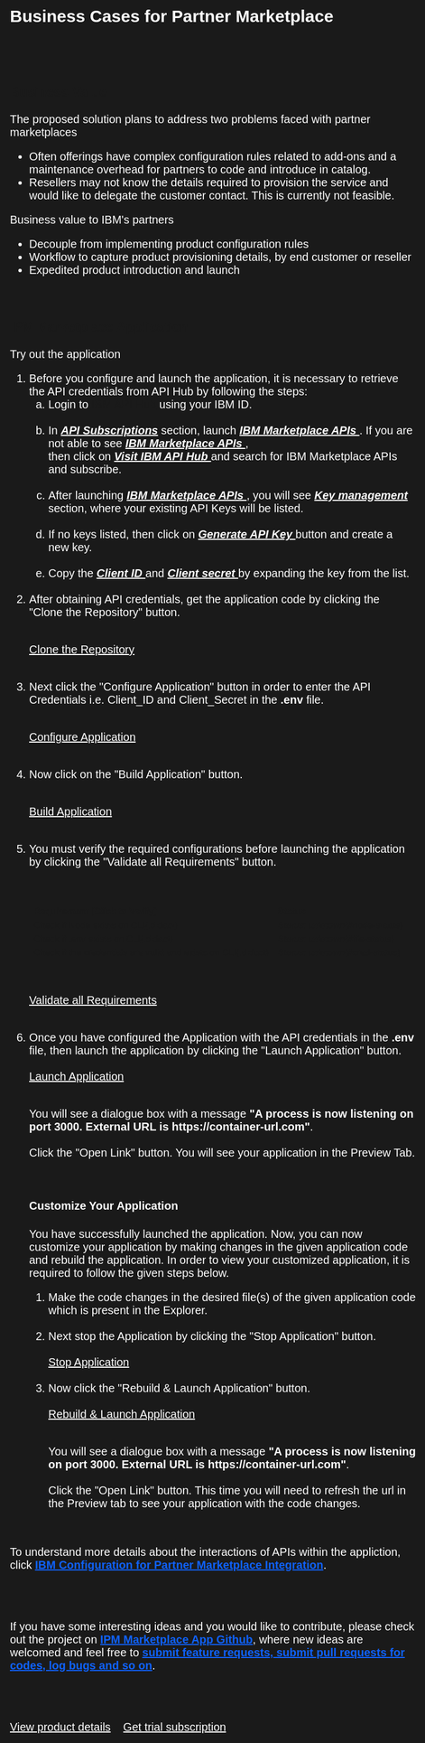 <html>
<head>
<meta name="viewport" content="width=device-width, initial-scale=1">
<style>
html,div,body{
    background-color:#1a1a1a;
    font-family: 'IBM Plex Sans', sans-serif;
    font-size:20px;
}
.content h2,h3,h4
{
    font-family: 'IBM Plex Sans', sans-serif;
    background-color:#1a1a1a;
}
.content h2,p{
    color:#fff;
    font-family: 'IBM Plex Sans', sans-serif;
}
.content p{
  font-family: 'IBM Plex Sans', sans-serif;  
  font-size:20px;
  color: #fff;
}
pre{
    background-color:#d9dbde;
    color:#000;
    font-family: 'IBM Plex Sans', sans-serif;
    font:15px;
}
.content h4{
    font-family: 'IBM Plex Sans', sans-serif;
    background-color:#1a1a1a;
    color:#fff;
    font-size:28px;
}
.content h6{
    font-family: 'IBM Plex Sans', sans-serif;
    background-color:#1a1a1a;
    color:#fff;
}
.content h3{
    font-family: 'IBM Plex Sans', sans-serif;
    color: #fff;
    background-color:#1a1a1a;
}
ul, ol,b{ 
    font-family: 'IBM Plex Sans', sans-serif;
    color: #fff;
}
#ul1{
  font-family: 'IBM Plex Sans', sans-serif;
    color: #fff;
    font-size:20px;
}
.button.is-dark.is-medium {
  font-family: 'IBM Plex Sans', sans-serif;
  background-color: #1a1a1a;
  border-color: white;
  color: #fff;
}
.button.is-dark.is-medium:hover {
  font-family: 'IBM Plex Sans', sans-serif;
  background-color: #2a67f5;
  border-color: white;
  color: #fff;
}
.title.is-3{
  font-family: 'IBM Plex Sans', sans-serif;
  color:#fff;
}
.subtitle.is-4{
    font-family: 'IBM Plex Sans', sans-serif;
    color:#fff;
}
ol,ul,li{
  font-size:20px;
  color: #fff;
}
.tag.is-light.is-normal{
    background-color: #79a4f2;
    font-family: 'IBM Plex Mono', sans-serif;
    radius: 3px;
}
.user_exp{
  font-family: 'IBM Plex Sans', sans-serif;
  font-size:20px;
  font-weight:bold;
  color:#0f62fe;
}
</style>
</head>

<body style="font-family: 'IBM Plex Sans', sans-serif;background-color:#1a1a1a;">
<div style="font-family: 'IBM Plex Sans', sans-serif;background-color:#1a1a1a;">
<h2 class="title is-3 ">Business Cases for Partner Marketplace</h2>

<br/><br/>

<h3>Business Value </h3>

<p>The proposed solution plans to address two problems faced with partner marketplaces</p>
<ul id="ul1">
<li>Often offerings have complex configuration rules related to add-ons and a maintenance overhead for partners to code and introduce in catalog.</li>
<li>Resellers may not know the details required to provision the service and would like to delegate the customer contact. This is currently not feasible.</li>
</ul>

<p>Business value to IBM's partners<br/>
<ul>
<li>Decouple  from implementing  product configuration  rules</li>
<li>Workflow to capture product  provisioning  details,  by end  customer or reseller</li>
<li>Expedited  product  introduction  and launch</li>
</ul>
</p><br/>

<h3>IPM Marketplace Application</h3>

<p>Try out the application</p>
<ol>
<li>Before you configure and launch the application, it is necessary to retrieve the API credentials from API Hub by following the steps:<br>
<ol type='a'>
<li>Login to <a title= "IBM API Hub" href="https://developer.sl.bluecloud.ibm.com/sso/displayname?lang=en_US&d=https%3A%2F%2Fdeveloper.sl.bluecloud.ibm.com%2Fprofile%2Fmyapis%2F">IBM API Hub</a> using your IBM ID.</li><br>

<li>In  <u><i><b> API Subscriptions</b></i></u>  section, launch  <u><i><b> IBM Marketplace APIs </b></i></u>.  If you are not able to see <u><i><b> IBM Marketplace APIs </b></i></u>,<br>then click on <u><i><b> Visit IBM API Hub </b></i></u> and search for IBM Marketplace APIs and subscribe.</li><br>
<li>After launching <u><i><b> IBM Marketplace APIs </b></i></u> , you will see <u><i><b> Key management </b></i></u> section, where your existing API Keys will be listed.</li><br>

<li>If no keys listed, then click on <u><i><b> Generate API Key </b></i></u> button and create a new key.</li><br>

<li>Copy the <u><i><b> Client ID </b></i></u> and <u><i><b> Client secret </b></i></u> by expanding the key from the list.</li>
</ol><br>

<li> After obtaining API credentials, get the application code by clicking the "Clone the Repository" button. </li><br>

<a class="button is-dark is-medium" title="Clone the repository" href='didact://?commandId=extension.sendToTerminal&text=IPM-Marketplace-App%7Cclone-repo%7CIPM-Marketplace-App|git%20clone%20-b%20playground%20https%3A%2F%2Fgithub.com%2FIBM%2Fipm-marketplace-app.git%20%26%26%20cd%20${CHE_PROJECTS_ROOT}/ipm-marketplace-app%20%26%26%20touch%20.env%20%26%26%20printf%20%22%23%20IBM%20Marketplace%20API%20CLIENT_ID%5CnCLIENT_ID%3D%5Cn%5Cn%23%20IBM%20Marketplace%20CLIENT_SECRET%5CnCLIENT_SECRET%3D%22%20%3E%20.env' >Clone the Repository</a>
<br><br>

<li>Next click the "Configure Application" button in order to enter the API Credentials i.e. Client_ID and Client_Secret in the <b>.env</b> file.</li>
<br>

<a class="button is-dark is-medium" title="Configure Application" href="didact://?commandId=extension.openFile&text=IPM-Marketplace-App%7Cconfigure-app%7C/{CHE_PROJECTS_ROOT}/ipm-marketplace-app/.env">Configure Application</a>
<br><br>

<li>Now click on the "Build Application" button.</li><br/>

<a class="button is-dark is-medium" title="Build Appilication" href="didact://?commandId=extension.sendToTerminal&text=IPM-Marketplace-App%7Cbuild-application%7CIPM-Marketplace-App|cd%20${CHE_PROJECTS_ROOT}/ipm-marketplace-app%20%26%26%20touch%20.env%20%26%26%20printf%20%22%5Cn%5Cn%23%20CCP%20API%20url%5CnCCP_API%3Dhttps%3A%2F%2Fwwwstage.ibm.com%2Fmarketplace%2Fpurchase%2Fconfiguration%5Cn%5Cn%23%20Staging%20IBM%20Marketplace%20API%20url%5CnSA_URL%3Dhttps%3A%2F%2Fdev.api.ibm.com%2Fmarketplace%2Ftest%2Fv2%22%20%3E%3E%20.env%20%26%26%20npm%20install">Build Application</a><br><br>


<li>You must verify the required configurations before launching the application by clicking the "Validate all Requirements" button.</li><br><br>

| Requirement (Click to Verify)  | Status |
| :--- | :--- |
| [Check if Node exists on CLI](didact://?commandId=vscode.didact.cliCommandSuccessful&text=node-status$$npm%20--version%20%26%26%20node%20--version "Ensure that Node is available at the command line"){.didact} | *Status: unknown*{#node-status} | 
| [Check if .env exists on CLI](didact://?commandId=vscode.didact.cliCommandSuccessful&text=file-status$$%5B%20-f%20%2Fprojects%2Fipm-marketplace-app%2F.env%20%5D%20%26%26%20echo%20%24%3F "Ensure that .env file is available in the folder"){.didact}| *Status: unknown*{#file-status} |
| [Check if the credentials are valid and exists on CLI](didact://?commandId=vscode.didact.cliCommandSuccessful&text=cred-status$$grep%20-c%20%27CLIENT_ID%3D%5Ba-zA-z0-9%5D%27%20%2Fprojects%2Fipm-marketplace-app%2F.env%20%26%26%20grep%20-c%20%27CLIENT_SECRET%3D%5Ba-zA-z0-9%5D%27%20%2Fprojects%2Fipm-marketplace-app%2F.env%20%26%26%20echo%20%24%3F "Ensure that the credentials do exist."){.didact}| *Status: unknown*{#cred-status} |


<br>

<a class="button is-dark is-medium" href='didact://?commandId=vscode.didact.validateAllRequirements' title='Validate all requirements'>Validate all Requirements</a>
<br><br>

<li> Once you have configured the Application with the API credentials in the <b>.env</b> file, then launch the application by clicking the "Launch Application" button.</li><br/>
<a class="button is-dark is-medium" title="Launch Application" href="didact://?commandId=extension.sendToTerminal&text=IPM-Marketplace-App%7Claunch-application%7CIPM-Marketplace-App|cd%20${CHE_PROJECTS_ROOT}/ipm-marketplace-app%20%26%26%20npm%20run%20start">Launch Application</a><br><br>

<p>You will see a dialogue box with a message <b>"A process is now listening on port 3000. External URL is https://container-url.com"</b>. <br><br> Click the "Open Link" button. You will see your application in the Preview Tab.</p>
<br>
</ol>


<ol>
<h4>Customize Your Application</h4>

<p>You have successfully launched the application. Now, you can now customize your application by making changes in the given application code and rebuild the application. In order to view your customized application, it is required to follow the given steps below.</p>

<ol>

<li>Make the code changes in the desired file(s) of the given application code which is present in the Explorer.</li>
<br>

<li>Next stop the Application by clicking the "Stop Application" button.</li><br>
<a class="button is-dark is-medium" title="Stop Application" href="didact://?commandId=vscode.didact.sendNamedTerminalCtrlC&text=IPM-Marketplace-App$$cd%20${CHE_PROJECTS_ROOT}/ipm-marketplace-app%20%26%26%20npm%20run%20start-dev" >Stop Application</a><br>
<br>

<li>Now click the "Rebuild & Launch Application" button.</li><br>
<a class="button is-dark is-medium" title="Rebuild & Launch Application" href="didact://?commandId=extension.sendToTerminal&text=IPM-Marketplace-App%7Crelaunch-application%7CIPM-Marketplace-App|cd%20${CHE_PROJECTS_ROOT}/ipm-marketplace-app%20%26%26%20npm%20run%20build-clean%20%26%26%20npm%20run%20build-client%20%26%26%20npm%20run%20start" >Rebuild & Launch Application</a>
<br><br>

<p>You will see a dialogue box with a message <b>"A process is now listening on port 3000. External URL is https://container-url.com"</b>. <br><br> Click the "Open Link" button. This time you will need to refresh the url in the Preview tab to see your application with the code changes.</p>
<br>
</ol>
</ol>


<p>To understand more details about the interactions of APIs within the appliction, click <a class="user_exp" title="IBM Configuration for Partner Marketplace Integration" href="didact://?commandId=vscode.didact.startDidact&projectFilePath=/ipm-marketplace-app/Readme2.didact.md">IBM Configuration for Partner Marketplace Integration</a>.</p>
<br>
<br>

<p>If you have some interesting ideas and you would like to contribute, please check out the project on <a class="user_exp" href="https://github.com/IBM/ipm-marketplace-app">IPM Marketplace App Github</a>, where new ideas are welcomed and feel free to <a class="user_exp" href="https://github.com/IBM/ipm-marketplace-app/issues">submit feature requests, submit pull requests for codes, log bugs and so on</a>.</p>


<br><br>

<a class="button is-dark is-medium" title="View product details" href="didact://?commandId=extension.openURL&text=IPM-Marketplace-App%7Cview-product-details%7Chttps://www.ibm.com/products" target="_blank">View product details</a>
&nbsp;&nbsp;
<a class="button is-dark is-medium" title="Get trial subscription" href="didact://?commandId=extension.openURL&text=IPM-Marketplace-App%7Cget-trial-subscription%7Chttps://www.ibm.com/account/reg/us-en/signup?formid=urx-30474" target="_blank">Get trial subscription</a>
<br><br>
</div>
</body>
</html>


